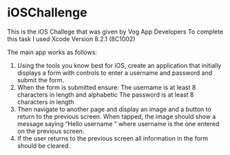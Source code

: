 # iOSChallenge

This is the iOS Challege that was given by Vog App Developers
To complete this task I used Xcode Version 8.2.1 (8C1002)

The main app works as follows:

1. Using the tools you know best for iOS, create an application that initially displays
a form with controls to enter a username and password and submit the form.
2. When the form is submitted ensure: The username is at least 8 characters in
length and alphabetic The password is at least 8 characters in length
3. Then navigate to another page and display an image and a button to return to the
previous screen. When tapped, the image should show a message saying “Hello
username ” where username is the one entered on the previous screen.
4. If the user returns to the previous screen all information in the form should be
cleared.
